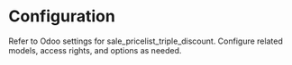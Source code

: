 # Configuration

Refer to Odoo settings for sale_pricelist_triple_discount. Configure related models, access rights, and options as needed.

